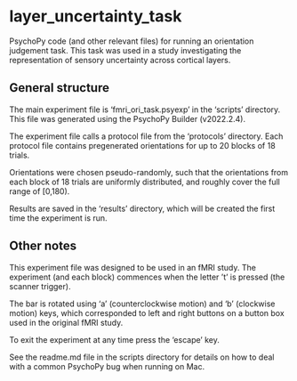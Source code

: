 # layer_uncertainty_task
PsychoPy code (and other relevant files) for running an orientation judgement task. This task was used in a study investigating the representation of sensory uncertainty across cortical layers.

## General structure
The main experiment file is ‘fmri_ori_task.psyexp’ in the ‘scripts’ directory. This file was generated using the PsychoPy Builder (v2022.2.4).

The experiment file calls a protocol file from the ‘protocols’ directory. Each protocol file contains pregenerated orientations for up to 20 blocks of 18 trials. 

Orientations were chosen pseudo-randomly, such that the orientations from each block of 18 trials are uniformly distributed, and roughly cover the full range of [0,180).

Results are saved in the ‘results’ directory, which will be created the first time the experiment is run.

## Other notes
This experiment file was designed to be used in an fMRI study. The experiment (and each block) commences when the letter ’t’ is pressed (the scanner trigger).

The bar is rotated using ‘a’ (counterclockwise motion) and ‘b’ (clockwise motion) keys, which corresponded to left and right buttons on a button box used in the original fMRI study.

To exit the experiment at any time press the ‘escape’ key.

See the readme.md file in the scripts directory for details on how to deal with a common PsychoPy bug when running on Mac.
